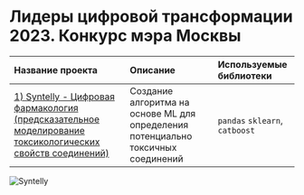 # Лидеры цифровой трансформации 2023. Конкурс мэра Москвы
| Название проекта | Описание | Используемые библиотеки |
| :---------------------- | :---------------------- | :---------------------- |
| [1)	Syntelly - Цифровая фармакология (предсказательное моделирование токсикологических свойств соединений) ]([https://github.com/DimirSDV/DimirSDV_DataScience](https://syntelly.com/)) | Создание алгоритма на основе ML для определения потенциально токсичных соединений | `pandas` `sklearn`, `catboost`|
![Syntelly](https://github.com/DimirSDV/Digital_pharmacology/assets/53089680/a906f031-c87f-4aef-b306-27b316f5910b)
